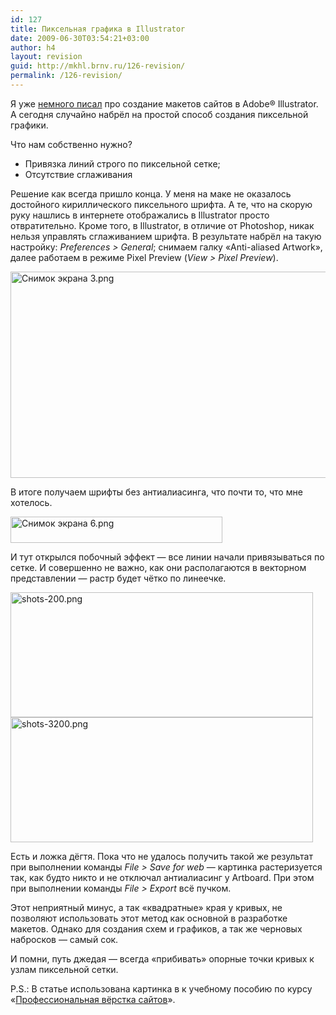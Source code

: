 ```yaml
---
id: 127
title: Пиксельная графика в Illustrator
date: 2009-06-30T03:54:21+03:00
author: h4
layout: revision
guid: http://mkhl.brnv.ru/126-revision/
permalink: /126-revision/
---
```

Я уже [немного писал](http://mkhl.brnv.ru/maket-in-illustrator/) про создание макетов сайтов в Adobe® Illustrator. А сегодня случайно набрёл на простой способ создания пиксельной графики.

Что нам собственно нужно?

  * Привязка линий строго по пиксельной сетке;
  * Отсутствие сглаживания

Решение как всегда пришло конца. У меня на маке не оказалось достойного кириллического пиксельного шрифта. А те, что на скорую руку нашлись в интернете отображались в Illustrator просто отвратительно. Кроме того, в Illustrator, в отличие от Photoshop, никак нельзя управлять сглаживанием шрифта. В результате набрёл на такую настройку: _Preferences > General_; снимаем галку «Anti-aliased Artwork», далее работаем в режиме Pixel Preview (_View > Pixel Preview_).

<img src="http://mkhl.brnv.ru/wp-content/uploads/2009/06/31.png" alt="Снимок экрана 3.png" border="0" width="546" height="330" /> 

В итоге получаем шрифты без антиалиасинга, что почти то, что мне хотелось.

<img src="http://mkhl.brnv.ru/wp-content/uploads/2009/06/61.png" alt="Снимок экрана 6.png" border="0" width="339" height="42" /> 

И тут открылся побочный эффект — все линии начали привязываться по сетке. И совершенно не важно, как они располагаются в векторном представлении — растр будет чётко по линеечке.

<img src="http://mkhl.brnv.ru/wp-content/uploads/2009/06/shots-200.png" alt="shots-200.png" border="0" width="484" height="200" /> 

<img src="http://mkhl.brnv.ru/wp-content/uploads/2009/06/shots-3200.png" alt="shots-3200.png" border="0" width="484" height="200" /> 

Есть и ложка дёгтя. Пока что не удалось получить такой же результат при выполнении команды _File > Save for web_ — картинка растеризуется так, как будто никто и не отключал антиалиасинг у Artboard. При этом при выполнении команды _File > Export_ всё пучком.

Этот неприятный минус, а так «квадратные» края у кривых, не позволяют использовать этот метод как основной в разработке макетов. Однако для создания схем и графиков, а так же черновых набросков — самый сок.

И помни, путь джедая — всегда «прибивать» опорные точки кривых к узлам пиксельной сетки.

P.S.: В статье использована картинка в к учебному пособию по курсу «[Профессиональная вёрстка сайтов](http://www.avalon.ru/Courses/Internet/Courses/About/?CourseID=756)».